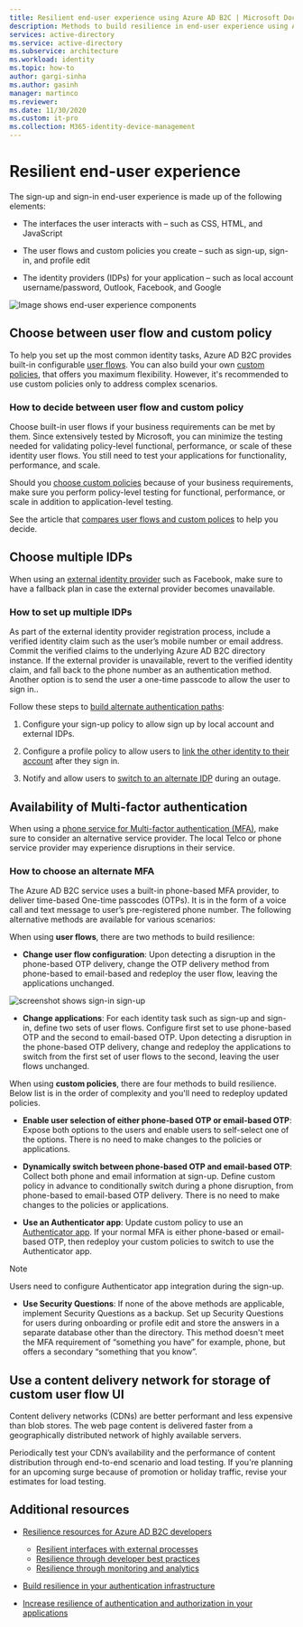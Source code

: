 ```yaml
---
title: Resilient end-user experience using Azure AD B2C | Microsoft Docs
description: Methods to build resilience in end-user experience using Azure AD B2C
services: active-directory 
ms.service: active-directory
ms.subservice: architecture 
ms.workload: identity
ms.topic: how-to
author: gargi-sinha
ms.author: gasinh
manager: martinco
ms.reviewer: 
ms.date: 11/30/2020
ms.custom: it-pro
ms.collection: M365-identity-device-management
---
```


# Resilient end-user experience

The sign-up and sign-in end-user experience is made up of the following elements:

- The interfaces the user interacts with – such as CSS, HTML, and JavaScript

- The user flows and custom policies you create – such as sign-up, sign-in, and profile edit

- The identity providers (IDPs) for your application – such as local account username/password, Outlook, Facebook, and Google

![Image shows end-user experience components](media/resilient-end-user-experience/end-user-experience-architecture.png)

## Choose between user flow and custom policy  

To help you set up the most common identity tasks, Azure AD B2C provides built-in configurable [user flows](https://docs.microsoft.com/azure/active-directory-b2c/user-flow-overview). You can also build your own [custom policies](https://docs.microsoft.com/azure/active-directory-b2c/custom-policy-overview), that offers you maximum flexibility. However, it's recommended to use custom policies only to address complex scenarios.

### How to decide between user flow and custom policy

Choose built-in user flows if your business requirements can be met by them. Since extensively tested by Microsoft, you can minimize the testing needed for validating policy-level functional, performance, or scale of these identity user flows. You still need to test your applications for functionality, performance, and scale.

Should you [choose custom policies](https://docs.microsoft.com/azure/active-directory-b2c/custom-policy-get-started) because of your business requirements, make sure you perform policy-level testing for functional, performance, or scale in addition to application-level testing.

See the article that [compares user flows and custom polices](https://docs.microsoft.com/azure/active-directory-b2c/custom-policy-overview#comparing-user-flows-and-custom-policies) to help you decide.

## Choose multiple IDPs

When using an [external identity provider](https://docs.microsoft.com/azure/active-directory-b2c/technical-overview#external-identity-providers) such as Facebook, make sure to have a fallback plan in case the external provider becomes unavailable.

### How to set up multiple IDPs

As part of the external identity provider registration process, include a verified identity claim such as the user’s mobile number or email address. Commit the verified claims to the underlying Azure AD B2C directory instance. If the external provider is unavailable, revert to the verified identity claim, and fall back to the phone number as an authentication method. Another option is to send the user a one-time passcode to allow the user to sign in..

 Follow these steps to [build alternate authentication paths](https://github.com/azure-ad-b2c/samples/tree/master/policies/idps-filter):

 1. Configure your sign-up policy to allow sign up by local account and external IDPs.

 2. Configure a profile policy to allow users to [link the other identity to their account](https://github.com/Azure-Samples/active-directory-b2c-advanced-policies/tree/master/account-linking) after they sign in.

 3. Notify and allow users to [switch to an alternate IDP](https://docs.microsoft.com/azure/active-directory-b2c/custom-policy-ui-customization#configure-dynamic-custom-page-content-uri) during an outage.

## Availability of Multi-factor authentication

When using a [phone service for Multi-factor authentication (MFA)](https://docs.microsoft.com/azure/active-directory-b2c/phone-authentication), make sure to consider an alternative service provider. The local Telco or phone service provider may experience disruptions in their service.

### How to choose an alternate MFA  

The Azure AD B2C service uses a built-in phone-based MFA provider, to deliver time-based One-time passcodes (OTPs). It is in the form of a voice call and text message to user’s pre-registered phone number. The following alternative methods are available for various scenarios:

When using **user flows**, there are two methods to build resilience:

- **Change user flow configuration**:  Upon detecting a disruption in the phone-based OTP delivery, change the OTP delivery method from phone-based to email-based and redeploy the user flow, leaving the applications unchanged.

![screenshot shows sign-in sign-up](media/resilient-end-user-experience/create-sign-in.png)

- **Change applications**: For each identity task such as sign-up and sign-in, define two sets of user flows. Configure first set to use phone-based OTP and the second to email-based OTP. Upon detecting a disruption in the phone-based OTP delivery, change and redeploy the applications to switch from the first set of user flows to the second, leaving the user flows unchanged.  

When using **custom policies**, there are four methods to build resilience. Below list is in the order of complexity and you'll need to redeploy updated policies.

- **Enable user selection of either phone-based OTP or email-based OTP**: Expose both options to the users and enable users to self-select one of the options. There is no need to make changes to the policies or applications.

- **Dynamically switch between phone-based OTP and email-based OTP**:  Collect both phone and email information at sign-up. Define custom policy in advance to conditionally switch during a phone disruption, from phone-based to email-based OTP delivery. There is no need to make changes to the policies or applications.

- **Use an Authenticator app**: Update custom policy to use an [Authenticator app](https://github.com/azure-ad-b2c/samples/tree/master/policies/custom-mfa-totp). If your normal MFA is either phone-based or email-based OTP, then redeploy your custom policies to switch to use the Authenticator app.

>[!Note]
>Users need to configure Authenticator app integration during the sign-up.

- **Use Security Questions**: If none of the above methods are applicable, implement Security Questions as a backup. Set up Security Questions for users during onboarding or profile edit and store the answers in a separate database other than the directory. This method doesn't meet the MFA requirement of “something you have” for example, phone, but offers a secondary “something that you know”.

## Use a content delivery network for storage of custom user flow UI

Content delivery networks (CDNs) are better performant and less expensive than blob stores. The web page content is delivered faster from a geographically distributed network of highly available servers.  

Periodically test your CDN’s availability and the performance of content distribution through end-to-end scenario and load testing. If you're planning for an upcoming surge because of promotion or holiday traffic, revise your estimates for load testing.
  
## Additional resources

- [Resilience resources for Azure AD B2C developers](aad-b2c-resilience.md)
  
  - [Resilient interfaces with external processes](resilient-external-processes.md)
  - [Resilience through developer best practices](resilience-through-developer-best-practices.md)
  - [Resilience through monitoring and analytics](resilience-with-monitoring-alerting.md)
- [Build resilience in your authentication infrastructure](aka.ms/azureadresilience/admin)
- [Increase resilience of authentication and authorization in your applications](aka.ms/azureadresilience/developer)
